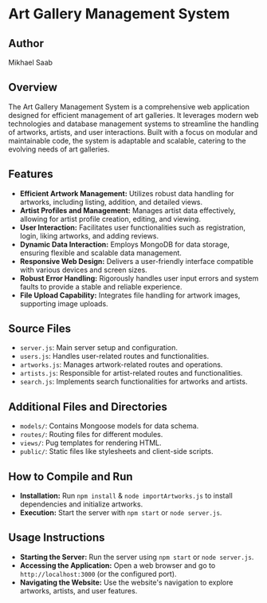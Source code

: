 # Art Gallery Management System

## Author
Mikhael Saab

## Overview
The Art Gallery Management System is a comprehensive web application designed for efficient management of art galleries. It leverages modern web technologies and database management systems to streamline the handling of artworks, artists, and user interactions. Built with a focus on modular and maintainable code, the system is adaptable and scalable, catering to the evolving needs of art galleries.

## Features
- **Efficient Artwork Management:** Utilizes robust data handling for artworks, including listing, addition, and detailed views.
- **Artist Profiles and Management:** Manages artist data effectively, allowing for artist profile creation, editing, and viewing.
- **User Interaction:** Facilitates user functionalities such as registration, login, liking artworks, and adding reviews.
- **Dynamic Data Interaction:** Employs MongoDB for data storage, ensuring flexible and scalable data management.
- **Responsive Web Design:** Delivers a user-friendly interface compatible with various devices and screen sizes.
- **Robust Error Handling:** Rigorously handles user input errors and system faults to provide a stable and reliable experience.
- **File Upload Capability:** Integrates file handling for artwork images, supporting image uploads.

## Source Files
- `server.js`: Main server setup and configuration.
- `users.js`: Handles user-related routes and functionalities.
- `artworks.js`: Manages artwork-related routes and operations.
- `artists.js`: Responsible for artist-related routes and functionalities.
- `search.js`: Implements search functionalities for artworks and artists.

## Additional Files and Directories
- `models/`: Contains Mongoose models for data schema.
- `routes/`: Routing files for different modules.
- `views/`: Pug templates for rendering HTML.
- `public/`: Static files like stylesheets and client-side scripts.

## How to Compile and Run
- **Installation:** Run `npm install` & `node importArtworks.js` to install dependencies and initialize artworks.
- **Execution:** Start the server with `npm start` or `node server.js`.

## Usage Instructions
- **Starting the Server:** Run the server using `npm start` or `node server.js`.
- **Accessing the Application:** Open a web browser and go to `http://localhost:3000` (or the configured port).
- **Navigating the Website:** Use the website's navigation to explore artworks, artists, and user features.

